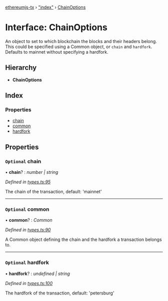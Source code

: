 [ethereumjs-tx](../README.md) › ["index"](../modules/_index_.md) › [ChainOptions](_index_.chainoptions.md)

# Interface: ChainOptions

An object to set to which blockchain the blocks and their headers belong. This could be specified
using a Common object, or `chain` and `hardfork`. Defaults to mainnet without specifying a
hardfork.

## Hierarchy

* **ChainOptions**

## Index

### Properties

* [chain](_index_.chainoptions.md#optional-chain)
* [common](_index_.chainoptions.md#optional-common)
* [hardfork](_index_.chainoptions.md#optional-hardfork)

## Properties

### `Optional` chain

• **chain**? : *number | string*

*Defined in [types.ts:95](https://github.com/ethereumjs/ethereumjs-vm/blob/master/packages/tx/src/types.ts#L95)*

The chain of the transaction, default: 'mainnet'

___

### `Optional` common

• **common**? : *Common*

*Defined in [types.ts:90](https://github.com/ethereumjs/ethereumjs-vm/blob/master/packages/tx/src/types.ts#L90)*

A Common object defining the chain and the hardfork a transaction belongs to.

___

### `Optional` hardfork

• **hardfork**? : *undefined | string*

*Defined in [types.ts:100](https://github.com/ethereumjs/ethereumjs-vm/blob/master/packages/tx/src/types.ts#L100)*

The hardfork of the transaction, default: 'petersburg'
